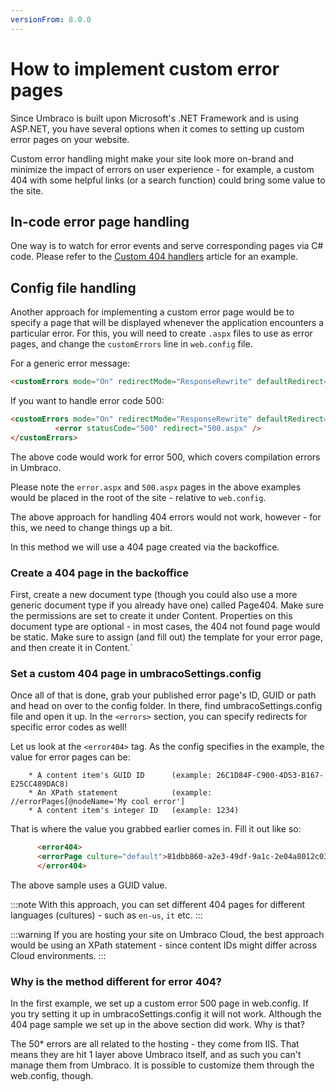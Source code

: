 ```yaml
---
versionFrom: 8.0.0
---
```


# How to implement custom error pages

Since Umbraco is built upon Microsoft's .NET Framework and is using ASP.NET, you have several options when it comes to setting up custom error pages on your website.

Custom error handling might make your site look more on-brand and minimize the impact of errors on user experience - for example, a custom 404 with some helpful links (or a search function) could bring some value to the site.

## In-code error page handling

One way is to watch for error events and serve corresponding pages via C# code. Please refer to the [Custom 404 handlers](../404handlers/) article for an example.

## Config file handling

Another approach for implementing a custom error page would be to specify a page that will be displayed whenever the application encounters a particular error.
For this, you will need to create `.aspx` files to use as error pages, and change the `customErrors` line in `web.config` file.

For a generic error message:

```html
<customErrors mode="On" redirectMode="ResponseRewrite" defaultRedirect="error.aspx"/>
```

If you want to handle error code 500:

```html
<customErrors mode="On" redirectMode="ResponseRewrite" defaultRedirect="error.aspx">
          <error statusCode="500" redirect="500.aspx" />
</customErrors>
```

The above code would work for error 500, which covers compilation errors in Umbraco.

Please note the `error.aspx` and `500.aspx` pages in the above examples would be placed in the root of the site - relative to `web.config`.

The above approach for handling 404 errors would not work, however - for this, we need to change things up a bit.

In this method we will use a 404 page created via the backoffice.

### Create a 404 page in the backoffice

First, create a new document type (though you could also use a more generic document type if you already have one) called Page404.
Make sure the permissions are set to create it under Content.
Properties on this document type are optional - in most cases, the 404 not found page would be static.
Make sure to assign (and fill out) the template for your error page, and then create it in Content.`

### Set a custom 404 page in umbracoSettings.config

Once all of that is done, grab your published error page's ID, GUID or path and head on over to the config folder. In there, find umbracoSettings.config file and open it up.
In the ``` <errors> ``` section, you can specify redirects for specific error codes as well!

Let us look at the `<error404>` tag.
As the config specifies in the example, the value for error pages can be:

        * A content item's GUID ID      (example: 26C1D84F-C900-4D53-B167-E25CC489DAC8)
        * An XPath statement            (example: //errorPages[@nodeName='My cool error']
        * A content item's integer ID   (example: 1234)

That is where the value you grabbed earlier comes in. Fill it out like so:
```html
      <error404>
      <errorPage culture="default">81dbb860-a2e3-49df-9a1c-2e04a8012c03</errorPage>
      </error404>
```

The above sample uses a GUID value.

:::note
With this approach, you can set different 404 pages for different languages (cultures) - such as `en-us`, `it` etc.
:::

:::warning
If you are hosting your site on Umbraco Cloud, the best approach would be using an XPath statement - since content IDs might differ across Cloud environments.
:::

### Why is the method different for error 404?

In the first example, we set up a custom error 500 page in web.config. If you try setting it up in umbracoSettings.config it will not work. Although the 404 page sample we set up in the above section did work. Why is that?

The 50* errors are all related to the hosting - they come from IIS. That means they are hit 1 layer above Umbraco itself, and as such you can't manage them from Umbraco. It is possible to customize them through the web.config, though.
